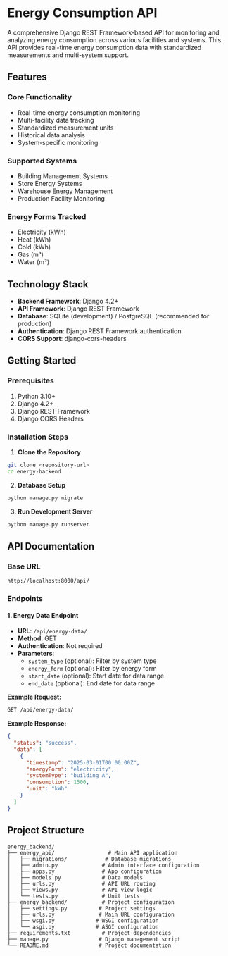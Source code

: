 # Energy Consumption API

A comprehensive Django REST Framework-based API for monitoring and analyzing energy consumption across various facilities and systems. This API provides real-time energy consumption data with standardized measurements and multi-system support.

## Features

### Core Functionality

- Real-time energy consumption monitoring
- Multi-facility data tracking
- Standardized measurement units
- Historical data analysis
- System-specific monitoring

### Supported Systems

- Building Management Systems
- Store Energy Systems
- Warehouse Energy Management
- Production Facility Monitoring

### Energy Forms Tracked

- Electricity (kWh)
- Heat (kWh)
- Cold (kWh)
- Gas (m³)
- Water (m³)

## Technology Stack

- **Backend Framework**: Django 4.2+
- **API Framework**: Django REST Framework
- **Database**: SQLite (development) / PostgreSQL (recommended for production)
- **Authentication**: Django REST Framework authentication
- **CORS Support**: django-cors-headers

## Getting Started

### Prerequisites

1. Python 3.10+
2. Django 4.2+
3. Django REST Framework
4. Django CORS Headers

### Installation Steps

1. **Clone the Repository**

```bash
git clone <repository-url>
cd energy-backend
```

2. **Database Setup**

```bash
python manage.py migrate
```

3. **Run Development Server**

```bash
python manage.py runserver
```

## API Documentation

### Base URL

```
http://localhost:8000/api/
```

### Endpoints

#### 1. Energy Data Endpoint

- **URL**: `/api/energy-data/`
- **Method**: GET
- **Authentication**: Not required
- **Parameters**:
  - `system_type` (optional): Filter by system type
  - `energy_form` (optional): Filter by energy form
  - `start_date` (optional): Start date for data range
  - `end_date` (optional): End date for data range

**Example Request:**

```bash
GET /api/energy-data/
```

**Example Response:**

```json
{
  "status": "success",
  "data": [
    {
      "timestamp": "2025-03-01T00:00:00Z",
      "energyForm": "electricity",
      "systemType": "building A",
      "consumption": 1500,
      "unit": "kWh"
    }
  ]
}
```

## Project Structure

```
energy_backend/
├── energy_api/                 # Main API application
│   ├── migrations/            # Database migrations
│   ├── admin.py              # Admin interface configuration
│   ├── apps.py               # App configuration
│   ├── models.py             # Data models
│   ├── urls.py               # API URL routing
│   ├── views.py              # API view logic
│   └── tests.py              # Unit tests
├── energy_backend/           # Project configuration
│   ├── settings.py          # Project settings
│   ├── urls.py              # Main URL configuration
│   ├── wsgi.py             # WSGI configuration
│   └── asgi.py             # ASGI configuration
├── requirements.txt          # Project dependencies
├── manage.py                # Django management script
└── README.md                # Project documentation
```
